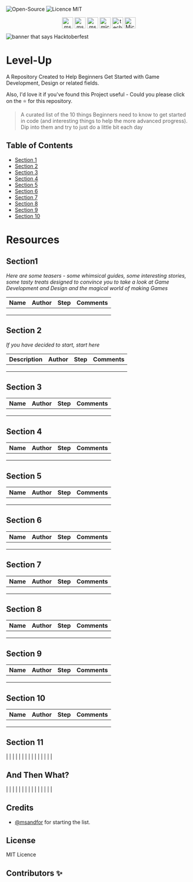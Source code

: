 
![Open-Source](https://img.shields.io/badge/Open%20Source-Good%20First%20Issue-blue?style=for-the-badge)
![Licence MIT](https://img.shields.io/github/license/msandfor/10-easy-steps?style=for-the-badge)



<p align="center">
<a href="https://codepen.io/msandfor" target="blank"><img align="center" src="https://cdn.jsdelivr.net/npm/simple-icons@3.0.1/icons/codepen.svg" alt="msandfor" height="30" width="30" /></a>
<a href="https://dev.to/msandfor" target="blank"><img align="center" src="https://cdn.jsdelivr.net/npm/simple-icons@3.0.1/icons/dev-dot-to.svg" alt="msandfor" height="30" width="30" /></a>
<a href="https://twitter.com/msandfor" target="blank"><img align="center" src="https://cdn.jsdelivr.net/npm/simple-icons@3.0.1/icons/twitter.svg" alt="msandfor" height="30" width="30" /></a>
<a href="https://linkedin.com/in/michellesandford" target="blank"><img align="center" src="https://cdn.jsdelivr.net/npm/simple-icons@3.0.1/icons/linkedin.svg" alt="michellesandford" height="30" width="30" /></a>
<a href="https://instagram.com/techgirlwa" target="blank"><img align="center" src="https://cdn.jsdelivr.net/npm/simple-icons@3.0.1/icons/instagram.svg" alt="techgirlwa" height="30" width="30" /></a>
<a href="https://www.youtube.com/c/MichelleSandford" target="blank"><img align="center" src="https://cdn.jsdelivr.net/npm/simple-icons@3.0.1/icons/youtube.svg" alt="MichelleSandford" height="30" width="30" /></a>
</p>

<img src="https://github.com/msandfor/Level-Up/blob/master/assets/Stay%20In%20Bed%20Facebook%20Cover.gif" alt="banner that says Hacktoberfest">


# Level-Up
A Repository Created to Help Beginners Get Started with Game Development, Design or related fields. 

Also, I'd love it if you've found this Project useful - Could you please click on the :star: for this repository.

> A curated list of the 10 things Beginners need to know to get started in code (and interesting things to help the more advanced progress). Dip into them and try to just do a little bit each day


## Table of Contents
* [Section 1](#section-1)
* [Section 2](#section-2)
* [Section 3](#section-3)
* [Section 4](#section-4)
* [Section 5](#section-5)
* [Section 6](#section-6)
* [Section 7](#section-7)
* [Section 8](#section-8)
* [Section 9](#section-9)
* [Section 10](#section-10)

# Resources

## Section1

*Here are some teasers - some whimsical guides, some interesting stories, some tasty treats designed to convince you to take a look at Game Development and Design and the magical world of making Games*

| Name | Author | Step | Comments |  
|------|--------|------------------|----------------|  
| []() |  |  |  |
| []() |  |  |  |
| []() |  |  |  |


## Section 2

*If you have decided to start, start here*

| Description | Author | Step | Comments |  
|------|--------|------------------|----------------|  
| []() |  |  |  |
| []() |  |  |  |
| []() |  |  |  |

## Section 3

| Name | Author | Step | Comments |  
|------|--------|------------------|----------------| 
| []() |  |  |  |
| []() |  |  |  |
| []() |  |  |  |


## Section 4
| Name | Author | Step | Comments |  
|------|--------|------------------|----------------|  
| []() |  |  |  |
| []() |  |  |  |
| []() |  |  |  |

## Section 5

| Name | Author | Step | Comments |  
|------|--------|------------------|----------------|  
| []() |  |  |  |
| []() |  |  |  |
| []() |  |  |  |

## Section 6
| Name | Author | Step | Comments |  
|------|--------|------------------|----------------|  
| []() |  |  |  |
| []() |  |  |  |
| []() |  |  |  |

## Section 7
| Name | Author | Step | Comments |  
|------|--------|------------------|----------------|  
| []() |  |  |  |
| []() |  |  |  |
| []() |  |  |  |

## Section 8
| Name | Author | Step | Comments |  
|------|--------|------------------|----------------|  
| []() |  |  |  |
| []() |  |  |  |
| []() |  |  |  |

## Section 9
| Name | Author | Step | Comments |  
|------|--------|------------------|----------------|  
| []() |  |  |  |
| []() |  |  |  |
| []() |  |  |  |
  
## Section 10
| Name | Author | Step | Comments |  
|------|--------|------------------|----------------|  
| []() |  |  |  |
| []() |  |  |  |
| []() |  |  |  |

## Section 11
| []() |  |  |  |
| []() |  |  |  |
| []() |  |  |  |


## And Then What?
| []() |  |  |  |
| []() |  |  |  |
| []() |  |  |  |

## Credits
* [@msandfor](https://github.com/msandfor) for starting the list.

## License
MIT Licence

## Contributors ✨

